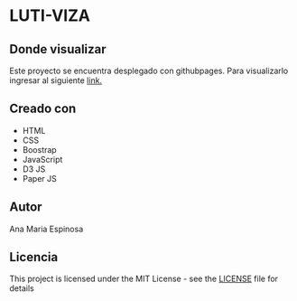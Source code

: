 # LUTI-VIZA

## Donde visualizar
Este proyecto se encuentra desplegado con githubpages. Para visualizarlo ingresar al siguiente [link.](https://amespinosa11.github.io/LUTI-VIZA/)

## Creado con
* HTML
* CSS
* Boostrap
* JavaScript
* D3 JS
* Paper JS

## Autor
Ana Maria Espinosa

## Licencia
This project is licensed under the MIT License - see the [LICENSE](https://github.com/amespinosa11/LUTI-VIZA/blob/master/LICENSE) file for details
